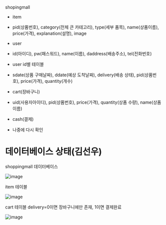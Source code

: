 shopingmall

- item
- pid(상품번호), category(전체 큰 카테고리), type(세부 품목), name(상품이름), price(가격), explanation(설명), image

- user
- id(아이디), pw(패스워드), name(이름), daddress(배송주소), tel(전화번호)

- user id별 테이블
- sdate(상품 구매날짜), ddate(예상 도착날짜), delivery(배송 상태), pid(상품번호), price(가격), quantity(개수)

- cart(장바구니)
- uid(사용자아이디), pid(상품번호), price(가격), quantity(상품 수량), name(상품이름)

- cash(결제)
- 나중에 다시 확인

# 데이터베이스 상태(김선우)

shoppingmall 데이터베이스

![image](https://github.com/sunuukim/2023f_web/assets/63042552/2c175a76-c769-44fb-8dc2-f08c6b913445)


item 테이블

![image](https://github.com/sunuukim/2023f_web/assets/63042552/66a1bd4d-3b63-43e0-8319-0ab850f1c563)



cart 테이블 delivery=0이면 장바구니에만 존재, 1이면 결제완료

![image](https://github.com/sunuukim/2023f_web/assets/63042552/555c8526-e27e-4f2d-b15e-dd5754095e30)







